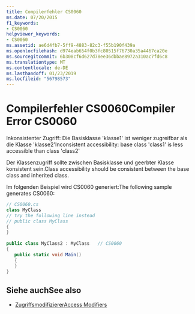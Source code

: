 ```yaml
---
title: Compilerfehler CS0060
ms.date: 07/20/2015
f1_keywords:
- CS0060
helpviewer_keywords:
- CS0060
ms.assetid: ae6d4fb7-5ff9-4883-82c3-f55b190f439a
ms.openlocfilehash: d974eab654f0b3fc80515f76730a35a4467ca20e
ms.sourcegitcommit: 6b308cf6d627d78ee36dbbae8972a310ac7fd6c8
ms.translationtype: MT
ms.contentlocale: de-DE
ms.lasthandoff: 01/23/2019
ms.locfileid: "56798573"
---
```

# <a name="compiler-error-cs0060"></a><span data-ttu-id="aa691-102">Compilerfehler CS0060</span><span class="sxs-lookup"><span data-stu-id="aa691-102">Compiler Error CS0060</span></span>
<span data-ttu-id="aa691-103">Inkonsistenter Zugriff: Die Basisklasse 'klasse1' ist weniger zugreifbar als die Klasse 'klasse2'</span><span class="sxs-lookup"><span data-stu-id="aa691-103">Inconsistent accessibility: base class 'class1' is less accessible than class 'class2'</span></span>  
  
 <span data-ttu-id="aa691-104">Der Klassenzugriff sollte zwischen Basisklasse und geerbter Klasse konsistent sein.</span><span class="sxs-lookup"><span data-stu-id="aa691-104">Class accessibility should be consistent between the base class and inherited class.</span></span>  
  
 <span data-ttu-id="aa691-105">Im folgenden Beispiel wird CS0060 generiert:</span><span class="sxs-lookup"><span data-stu-id="aa691-105">The following sample generates CS0060:</span></span>  
  
```csharp  
// CS0060.cs  
class MyClass  
// try the following line instead  
// public class MyClass  
{  
}  
  
public class MyClass2 : MyClass   // CS0060  
{  
   public static void Main()  
   {  
   }  
}  
```  
  
## <a name="see-also"></a><span data-ttu-id="aa691-106">Siehe auch</span><span class="sxs-lookup"><span data-stu-id="aa691-106">See also</span></span>

- [<span data-ttu-id="aa691-107">Zugriffsmodifizierer</span><span class="sxs-lookup"><span data-stu-id="aa691-107">Access Modifiers</span></span>](../../csharp/programming-guide/classes-and-structs/access-modifiers.md)
